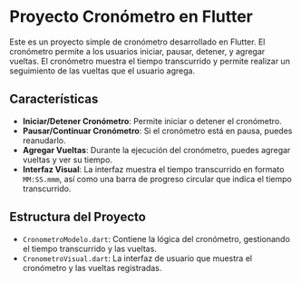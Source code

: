 # Proyecto Cronómetro en Flutter

Este es un proyecto simple de cronómetro desarrollado en Flutter. El cronómetro permite a los usuarios iniciar, pausar, detener, y agregar vueltas. El cronómetro muestra el tiempo transcurrido y permite realizar un seguimiento de las vueltas que el usuario agrega.

## Características

- **Iniciar/Detener Cronómetro**: Permite iniciar o detener el cronómetro.
- **Pausar/Continuar Cronómetro**: Si el cronómetro está en pausa, puedes reanudarlo.
- **Agregar Vueltas**: Durante la ejecución del cronómetro, puedes agregar vueltas y ver su tiempo.
- **Interfaz Visual**: La interfaz muestra el tiempo transcurrido en formato `MM:SS.mmm`, así como una barra de progreso circular que indica el tiempo transcurrido.

## Estructura del Proyecto

- `CronometroModelo.dart`: Contiene la lógica del cronómetro, gestionando el tiempo transcurrido y las vueltas.
- `CronometroVisual.dart`: La interfaz de usuario que muestra el cronómetro y las vueltas registradas.


